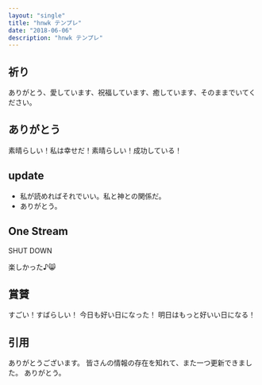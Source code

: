 ```yaml
---
layout: "single"
title: "hnwk テンプレ"
date: "2018-06-06"
description: "hnwk テンプレ"
---
```

## 祈り
ありがとう、愛しています、祝福しています、癒しています、そのままでいてください。

## ありがとう
素晴らしい！私は幸せだ！素晴らしい！成功している！

## update
- 私が読めればそれでいい。私と神との関係だ。
- ありがとう。

## One Stream


SHUT DOWN

楽しかった♪:smile_cat:
## 賞賛
すごい！すばらしい！
今日も好い日になった！
明日はもっと好いい日になる！

## 引用
ありがとうございます。
皆さんの情報の存在を知れて、また一つ更新できました。
ありがとう。

